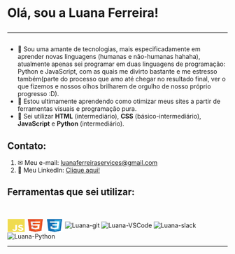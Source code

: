 # Olá, sou a Luana Ferreira!<hr>
* 👀 Sou uma amante de tecnologias, mais especificadamente em aprender novas linguagens (humanas e não-humanas hahaha), atualmente apenas sei programar em duas
linguagens de programação: Python e JavaScript, com as quais me divirto bastante e me estresso também(parte do processo que amo até chegar no resultado final, ver
o que fizemos e nossos olhos brilharem de orgulho de nosso próprio progresso :D).
* 🌱 Estou ultimamente aprendendo como otimizar meus sites a partir de ferramentas visuais e programação pura.
* 📔 Sei utilizar <b>HTML</b> (intermediário), <b>CSS</b> (básico-intermediário), <b>JavaScript</b> e <b>Python</b> (intermediário).
## Contato:
1. ✉ Meu e-mail: [luanaferreiraservices@gmail.com](mailto:luanaferreiraservices@gmail.com)
2. 📃 Meu LinkedIn: [Clique aqui!](https://www.linkedin.com/in/luana-ferreira-de-souza-067748230/)
## Ferramentas que sei utilizar:
<div dir="display: inline_block"><br>
<p><img align="center" alt="Luana-JS" height="30" width="40" src="https://raw.githubusercontent.com/devicons/devicon/master/icons/javascript/javascript-plain.svg" style="max-width: 100%;">
<img align="center" alt="Luana-HTML" height="30" width="40" src="https://raw.githubusercontent.com/devicons/devicon/master/icons/html5/html5-original.svg" style="max-width: 100%;">
<img align="center" alt="Luana-CSS" height="30" width="40" src="https://raw.githubusercontent.com/devicons/devicon/master/icons/css3/css3-original.svg" style="max-width: 100%;">
<img align="center" alt="Luana-git" height="30" width="40" src="https://camo.githubusercontent.com/dc9e7e657b4cd5ba7d819d1a9ce61434bd0ddbb94287d7476b186bd783b62279/68747470733a2f2f63646e2e6a7364656c6976722e6e65742f67682f64657669636f6e732f64657669636f6e2f69636f6e732f6769742f6769742d6f726967696e616c2e737667" data-canonical-src="https://cdn.jsdelivr.net/gh/devicons/devicon/icons/git/git-original.svg" style="max-width: 100%;">
<img align="center" alt="Luana-VSCode" height="30" width="40" src="https://camo.githubusercontent.com/5fa137d222dde7b69acd22c6572a065ce3656e6ffa1f5e88c1b5c7a935af3cc6/68747470733a2f2f63646e2e6a7364656c6976722e6e65742f67682f64657669636f6e732f64657669636f6e2f69636f6e732f7673636f64652f7673636f64652d6f726967696e616c2e737667" data-canonical-src="https://cdn.jsdelivr.net/gh/devicons/devicon/icons/vscode/vscode-original.svg" style="max-width: 100%;">
<img align="center" alt="Luana-slack" height="30" width="40" src="https://camo.githubusercontent.com/c3fc2502421ea45b46698a4db62f25d0ef49c765f197b1a8fd00eaed5548b1db/68747470733a2f2f63646e2e6a7364656c6976722e6e65742f67682f64657669636f6e732f64657669636f6e2f69636f6e732f736c61636b2f736c61636b2d6f726967696e616c2e737667" data-canonical-src="https://cdn.jsdelivr.net/gh/devicons/devicon/icons/slack/slack-original.svg" style="max-width: 100%;">
 <img align="center" alt="Luana-Python" height="34" width="30" src="https://user-images.githubusercontent.com/89655748/158080816-87526282-ddc5-4352-904e-1ffd30409024.png" style="max-width: 100%;"></p>
  </div><hr>

